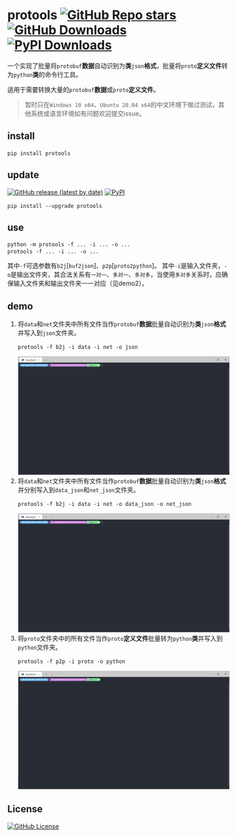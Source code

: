 # protools [![GitHub Repo stars](https://img.shields.io/github/stars/WankkoRee/protools?label=Github%20Stars&style=social "GitHub Repo stars")](https://github.com/WankkoRee/protools) [![GitHub Downloads](https://img.shields.io/github/downloads/WankkoRee/protools/total?label=GitHub%20Downloads&logo=github&style=social)](https://github.com/WankkoRee/protools/releases) [![PyPI Downloads](https://img.shields.io/pypi/dm/protools?label=PyPI%20Downloads&logo=pypi&style=social)](https://pypi.org/project/protools/)

一个实现了批量将`protobuf`**数据**自动识别为**类**`json`**格式**，批量将`proto`**定义文件**转为`python`**类**的命令行工具。

适用于需要转换大量的`protobuf`**数据**或`proto`**定义文件**。

> 暂时只在`Windows 10 x64`、`Ubuntu 20.04 x64`的中文环境下做过测试，其他系统或语言环境如有问题欢迎提交issue。

## install

```shell
pip install protools
```

## update

[![GitHub release (latest by date)](https://img.shields.io/github/v/release/WankkoRee/protools?color=%23fff&label=GitHub&logo=github&logoColor=%23fff)](https://github.com/WankkoRee/protools/releases) [![PyPI](https://img.shields.io/pypi/v/protools?color=%23fff&label=PyPI&logo=pypi&logoColor=%23fff)](https://pypi.org/project/protools/)

```shell
pip install --upgrade protools
```

## use

```shell
python -m protools -f ... -i ... -o ...
protools -f ... -i ... -o ...
```

其中`-f`可选参数有`b2j`[`buf2json`]、`p2p`[`proto2python`]。
其中`-i`是输入文件夹，`-o`是输出文件夹，其合法关系有`一对一`、`多对一`、`多对多`，当使用`多对多`关系时，应确保输入文件夹和输出文件夹一一对应（见demo2）。

## demo

1. 将`data`和`net`文件夹中所有文件当作`protobuf`**数据**批量自动识别为**类**`json`**格式**并写入到`json`文件夹。
   ```shell
   protools -f b2j -i data -i net -o json
   ```
   ![screenshot](https://raw.githubusercontent.com/WankkoRee/protools/master/screenshots/buf2json_m2m.gif "screenshot")
2. 将`data`和`net`文件夹中所有文件当作`protobuf`**数据**批量自动识别为**类**`json`**格式**并分别写入到`data_json`和`net_json`文件夹。
   ```shell
   protools -f b2j -i data -i net -o data_json -o net_json
   ```
   ![screenshot](https://raw.githubusercontent.com/WankkoRee/protools/master/screenshots/buf2json_m2m.gif "screenshot")
3. 将`proto`文件夹中的所有文件当作`proto`**定义文件**批量转为`python`**类**并写入到`python`文件夹。
   ```shell
   protools -f p2p -i proto -o python
   ```
   ![screenshot](https://raw.githubusercontent.com/WankkoRee/protools/master/screenshots/proto2python_o2o.gif "screenshot")

## License

[![GitHub License](https://img.shields.io/github/license/WankkoRee/protools?color=%23f7f7f7&logo=gnu&logoColor=%23fff&style=for-the-badge)](https://github.com/WankkoRee/protools/blob/master/LICENSE)
